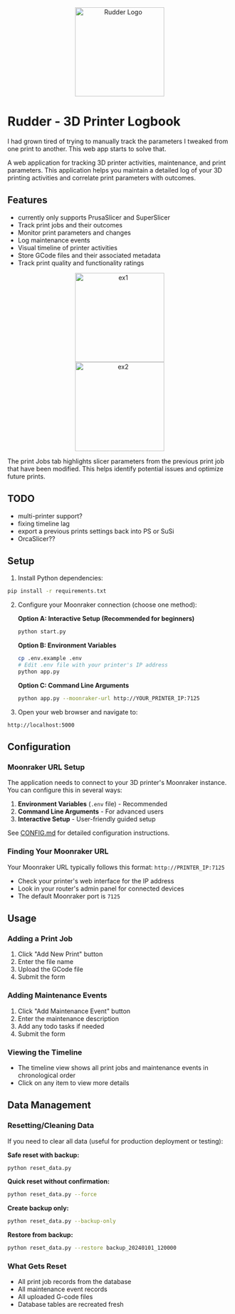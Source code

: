 

<div align="center">
  <img src="https://imgur.com/Hfeyj4b.png" alt="Rudder Logo" width="200"/>
</div>

# Rudder - 3D Printer Logbook

I had grown tired of trying to manually track the parameters I tweaked from one print to another. This web app starts to solve that.

A web application for tracking 3D printer activities, maintenance, and print parameters. This application helps you maintain a detailed log of your 3D printing activities and correlate print parameters with outcomes.

## Features

- currently only supports PrusaSlicer and SuperSlicer
- Track print jobs and their outcomes
- Monitor print parameters and changes
- Log maintenance events
- Visual timeline of printer activities
- Store GCode files and their associated metadata
- Track print quality and functionality ratings

<div align="center">
  <img src="https://imgur.com/gEMzMEN.png" alt="ex1" width="200"/>
</div>

<div align="center">
  <img src="https://imgur.com/PKjq2i3.png" alt="ex2" width="200"/>
</div>

The print Jobs tab highlights slicer parameters from the previous print job that have been modified. This helps identify potential issues and optimize future prints.

## TODO

- multi-printer support?
- fixing timeline lag
- export a previous prints settings back into PS or SuSi
- OrcaSlicer??


## Setup

1. Install Python dependencies:
```bash
pip install -r requirements.txt
```

2. Configure your Moonraker connection (choose one method):

   **Option A: Interactive Setup (Recommended for beginners)**
   ```bash
   python start.py
   ```

   **Option B: Environment Variables**
   ```bash
   cp .env.example .env
   # Edit .env file with your printer's IP address
   python app.py
   ```

   **Option C: Command Line Arguments**
   ```bash
   python app.py --moonraker-url http://YOUR_PRINTER_IP:7125
   ```

3. Open your web browser and navigate to:
```
http://localhost:5000
```

## Configuration

### Moonraker URL Setup

The application needs to connect to your 3D printer's Moonraker instance. You can configure this in several ways:

1. **Environment Variables** (`.env` file) - Recommended
2. **Command Line Arguments** - For advanced users
3. **Interactive Setup** - User-friendly guided setup

See [CONFIG.md](CONFIG.md) for detailed configuration instructions.

### Finding Your Moonraker URL

Your Moonraker URL typically follows this format: `http://PRINTER_IP:7125`

- Check your printer's web interface for the IP address
- Look in your router's admin panel for connected devices
- The default Moonraker port is `7125`

## Usage

### Adding a Print Job
1. Click "Add New Print" button
2. Enter the file name
3. Upload the GCode file
4. Submit the form

### Adding Maintenance Events
1. Click "Add Maintenance Event" button
2. Enter the maintenance description
3. Add any todo tasks if needed
4. Submit the form

### Viewing the Timeline
- The timeline view shows all print jobs and maintenance events in chronological order
- Click on any item to view more details

## Data Management

### Resetting/Cleaning Data

If you need to clear all data (useful for production deployment or testing):

**Safe reset with backup:**
```bash
python reset_data.py
```

**Quick reset without confirmation:**
```bash
python reset_data.py --force
```

**Create backup only:**
```bash
python reset_data.py --backup-only
```

**Restore from backup:**
```bash
python reset_data.py --restore backup_20240101_120000
```

### What Gets Reset
- All print job records from the database
- All maintenance event records
- All uploaded G-code files
- Database tables are recreated fresh
